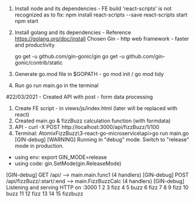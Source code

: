 1. Install node and its dependencies  - FE build
'react-scripts' is not recognized as
to fix: npm install react-scripts --save
react-scripts start
npm start

2. Install golang and its dependencies - Reference https://golang.org/doc/install
    Chosen Gin - http web framework - faster and productivity

    go get -u github.com/gin-gonic/gin
    go get -u github.com/gin-gonic/contrib/static

3. Generate go.mod file in $GOPATH - go mod init / go mod tidy

4. Run go run main.go in the terminal

#22/03/2021 - Created API with post - form data processing
1. Create FE script - in views/js/index.html (later will be replaced with react)
2. Created main.go & fizzBuzz calculation function (with formdata)
3. API - curl -X POST http://localhost:3000/api/fizzBuzz/1/100
4. Terminal:
AtomixFizzBuzz\3-react-go-microservice\api>go run main.go
[GIN-debug] [WARNING] Running in "debug" mode. Switch to "release" mode in production.
 - using env:   export GIN_MODE=release
 - using code:  gin.SetMode(gin.ReleaseMode)

[GIN-debug] GET    /api/                     --> main.main.func1 (4 handlers)
[GIN-debug] POST   /api/fizzBuzz/:start/:end --> main.FizzBuzzCalc (4 handlers)
[GIN-debug] Listening and serving HTTP on :3000
1
2
3 fizz
4
5 buzz
6 fizz
7
8
9 fizz
10 buzz
11
12 fizz
13
14
15 fizzbuzz
